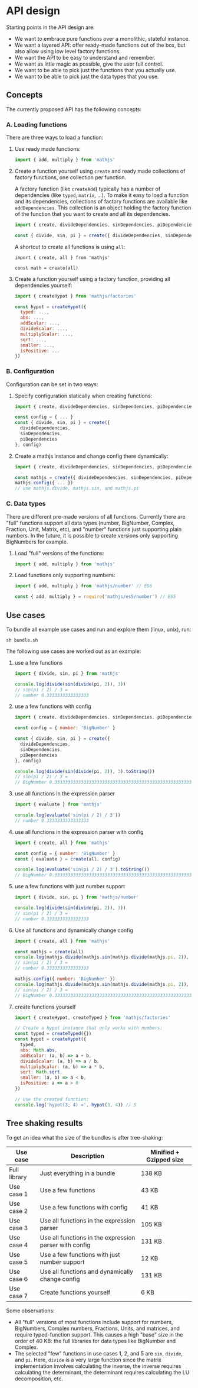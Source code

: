 # API design

Starting points in the API design are:

- We want to embrace pure functions over a monolithic, stateful instance.
- We want a layered API: offer ready-made functions out of the box,
  but also allow using low level factory functions.
- We want the API to be easy to understand and remember.
- We want as little magic as possible, give the user full control.
- We want to be able to pick just the functions that you actually use.
- We want to be able to pick just the data types that you use.


## Concepts

The currently proposed API has the following concepts:

### A. Loading functions

There are three ways to load a function:

1.  Use ready made functions:

    ```js
    import { add, multiply } from 'mathjs'
    ```

2.  Create a function yourself using `create` and ready made collections of
    factory functions, one collection per function.

    A factory function (like `createAdd`) typically has a number of dependencies
    (like `typed`, `matrix`, ...).
    To make it easy to load a function and its dependencies, collections of
    factory functions are available like `addDependencies`. This collection is
    an object holding the factory function of the function that you want to
    create and all its dependencies.

    ```js
    import { create, divideDependencies, sinDependencies, piDependencies } from 'mathjs'

    const { divide, sin, pi } = create({ divideDependencies, sinDependencies, piDependencies })
    ```

    A shortcut to create all functions is using `all`:

    ```
    import { create, all } from 'mathjs'

    const math = create(all)
    ```

3. Create a function yourself using a factory function, providing all dependencies yourself:

    ```js
    import { createHypot } from 'mathjs/factories'

    const hypot = createHypot({
      typed: ...,
      abs: ...,
      addScalar: ...,
      divideScalar: ...,
      multiplyScalar: ...,
      sqrt: ...,
      smaller: ...,
      isPositive: ...
    })
    ```

### B. Configuration

Configuration can be set in two ways:

1.  Specify configuration statically when creating functions:

    ```js
    import { create, divideDependencies, sinDependencies, piDependencies } from 'mathjs'

    const config = { ... }
    const { divide, sin, pi } = create({
      divideDependencies,
      sinDependencies,
      piDependencies
    }, config)
    ```

2.  Create a mathjs instance and change config there dynamically:

    ```js
    import { create, divideDependencies, sinDependencies, piDependencies } from 'mathjs'

    const mathjs = create({ divideDependencies, sinDependencies, piDependencies })
    mathjs.config({ ... })
    // use mathjs.divide, mathjs.sin, and mathjs.pi
    ```

### C. Data types

There are different pre-made versions of all functions.
Currently there are "full" functions support all data types
(number, BigNumber, Complex, Fraction, Unit, Matrix, etc), and "number"
functions just supporting plain numbers. In the future, it is possible to
create versions only supporting BigNumbers for example.

1.  Load "full" versions of the functions:

    ```js
    import { add, multiply } from 'mathjs'
    ```

2.  Load functions only supporting numbers:

    ```js
    import { add, multiply } from 'mathjs/number' // ES6
    ```

    ```js
    const { add, multiply } = require('mathjs/es5/number') // ES5
    ```


## Use cases

To bundle all example use cases and run and explore them (linux, unix), run:

```
sh bundle.sh
```

The following use cases are worked out as an example:

1. use a few functions

	```js
	import { divide, sin, pi } from 'mathjs'

    console.log(divide(sin(divide(pi, 2)), 3))
    // sin(pi / 2) / 3 =
    // number 0.3333333333333333
	```

2. use a few functions with config

	```js
    import { create, divideDependencies, sinDependencies, piDependencies } from 'mathjs'

    const config = { number: 'BigNumber' }

    const { divide, sin, pi } = create({
      divideDependencies,
      sinDependencies,
      piDependencies
    }, config)

    console.log(divide(sin(divide(pi, 2)), 3).toString())
    // sin(pi / 2) / 3 =
    // BigNumber 0.3333333333333333333333333333333333333333333333333333333333333333
	```

3. use all functions in the expression parser

	```js
    import { evaluate } from 'mathjs'

    console.log(evaluate('sin(pi / 2) / 3'))
    // number 0.3333333333333333
	```

4. use all functions in the expression parser with config

	```js
    import { create, all } from 'mathjs'

    const config = { number: 'BigNumber' }
    const { evaluate } = create(all, config)

    console.log(evaluate('sin(pi / 2) / 3').toString())
    // BigNumber 0.3333333333333333333333333333333333333333333333333333333333333333
	```

5. use a few functions with just number support

	```js
    import { divide, sin, pi } from 'mathjs/number'

    console.log(divide(sin(divide(pi, 2)), 3))
    // sin(pi / 2) / 3 =
    // number 0.3333333333333333
	```

6. Use all functions and dynamically change config

	```js
    import { create, all } from 'mathjs'

    const mathjs = create(all)
    console.log(mathjs.divide(mathjs.sin(mathjs.divide(mathjs.pi, 2)), 3))
    // sin(pi / 2) / 3 =
    // number 0.3333333333333333

    mathjs.config({ number: 'BigNumber' })
    console.log(mathjs.divide(mathjs.sin(mathjs.divide(mathjs.pi, 2)), 3).toString())
    // sin(pi / 2) / 3 =
    // BigNumber 0.3333333333333333333333333333333333333333333333333333333333333333
	```

7. create functions yourself

    ```js
    import { createHypot, createTyped } from 'mathjs/factories'

    // Create a hypot instance that only works with numbers:
    const typed = createTyped({})
    const hypot = createHypot({
      typed,
      abs: Math.abs,
      addScalar: (a, b) => a + b,
      divideScalar: (a, b) => a / b,
      multiplyScalar: (a, b) => a * b,
      sqrt: Math.sqrt,
      smaller: (a, b) => a < b,
      isPositive: a => a > 0
    })

    // Use the created function:
    console.log('hypot(3, 4) =', hypot(3, 4)) // 5
    ```


## Tree shaking results

To get an idea what the size of the bundles is after tree-shaking:

Use case     | Description                                            | Minified + Gzipped size
-------------|--------------------------------------------------------|------------------------
Full library | Just everything in a bundle                            | 138 KB
Use case 1   | Use a few functions                                    | 43 KB
Use case 2   | Use a few functions with config                        | 41 KB
Use case 3   | Use all functions in the expression parser             | 105 KB
Use case 4   | Use all functions in the expression parser with config | 131 KB
Use case 5   | Use a few functions with just number support           | 12 KB
Use case 6   | Use all functions and dynamically change config        | 131 KB
Use case 7   | Create functions yourself                              | 6 KB

Some observations:

- All "full" versions of most functions include support for numbers, BigNumbers, Complex numbers,
  Fractions, Units, and matrices, and require typed-function support. This causes a high "base"
  size in the order of 40 KB: the full libraries for data types like BigNumber and Complex.
- The selected "few" functions in use cases 1, 2, and 5 are `sin`, `divide`, and `pi`.
  Here, `divide` is a very large function since the matrix implementation involves
  calculating the inverse, the inverse requires calculating the determinant,
  the determinant requires calculating the LU decomposition, etc.
